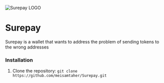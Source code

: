 ![Surepay LOGO](https://green-enthusiastic-mite-198.mypinata.cloud/ipfs/QmSj1rEkNxw3XGHwndVtREKCcNEunXMVSieSXm9BLzGd2i)

# Surepay

Surepay is a wallet that wants to address the problem of sending tokens to the wrong addresses

### Installation
1. Clone the repository: `git clone https://github.com/meisamtaher/Surepay.git`


